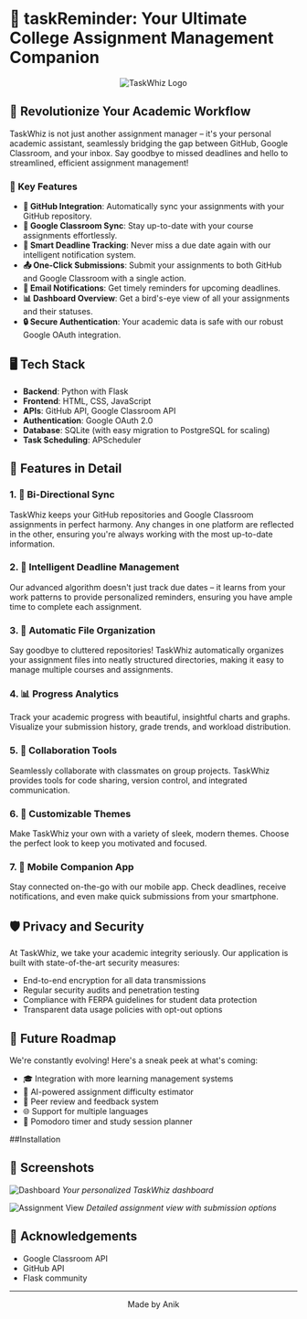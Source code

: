 # 🚀 taskReminder: Your Ultimate College Assignment Management Companion

<div align="center">
  
  ![TaskWhiz Logo](https://github.com/user-attachments/assets/f750e48d-76a6-405c-9d25-10fbf89f302d)
</div>

## 🌟 Revolutionize Your Academic Workflow

TaskWhiz is not just another assignment manager – it's your personal academic assistant, seamlessly bridging the gap between GitHub, Google Classroom, and your inbox. Say goodbye to missed deadlines and hello to streamlined, efficient assignment management!

### 🎯 Key Features

- **🔗 GitHub Integration**: Automatically sync your assignments with your GitHub repository.
- **🏫 Google Classroom Sync**: Stay up-to-date with your course assignments effortlessly.
- **📅 Smart Deadline Tracking**: Never miss a due date again with our intelligent notification system.
- **📤 One-Click Submissions**: Submit your assignments to both GitHub and Google Classroom with a single action.
- **📧 Email Notifications**: Get timely reminders for upcoming deadlines.
- **📊 Dashboard Overview**: Get a bird's-eye view of all your assignments and their statuses.
- **🔒 Secure Authentication**: Your academic data is safe with our robust Google OAuth integration.

## 🖥️ Tech Stack

- **Backend**: Python with Flask
- **Frontend**: HTML, CSS, JavaScript
- **APIs**: GitHub API, Google Classroom API
- **Authentication**: Google OAuth 2.0
- **Database**: SQLite (with easy migration to PostgreSQL for scaling)
- **Task Scheduling**: APScheduler

## 🌈 Features in Detail

### 1. 🔄 Bi-Directional Sync
TaskWhiz keeps your GitHub repositories and Google Classroom assignments in perfect harmony. Any changes in one platform are reflected in the other, ensuring you're always working with the most up-to-date information.

### 2. 🧠 Intelligent Deadline Management
Our advanced algorithm doesn't just track due dates – it learns from your work patterns to provide personalized reminders, ensuring you have ample time to complete each assignment.

### 3. 📁 Automatic File Organization
Say goodbye to cluttered repositories! TaskWhiz automatically organizes your assignment files into neatly structured directories, making it easy to manage multiple courses and assignments.

### 4. 📊 Progress Analytics
Track your academic progress with beautiful, insightful charts and graphs. Visualize your submission history, grade trends, and workload distribution.

### 5. 🤝 Collaboration Tools
Seamlessly collaborate with classmates on group projects. TaskWhiz provides tools for code sharing, version control, and integrated communication.

### 6. 🎨 Customizable Themes
Make TaskWhiz your own with a variety of sleek, modern themes. Choose the perfect look to keep you motivated and focused.

### 7. 📱 Mobile Companion App
Stay connected on-the-go with our mobile app. Check deadlines, receive notifications, and even make quick submissions from your smartphone.

## 🛡️ Privacy and Security

At TaskWhiz, we take your academic integrity seriously. Our application is built with state-of-the-art security measures:

- End-to-end encryption for all data transmissions
- Regular security audits and penetration testing
- Compliance with FERPA guidelines for student data protection
- Transparent data usage policies with opt-out options

## 🚀 Future Roadmap

We're constantly evolving! Here's a sneak peek at what's coming:

- 🎓 Integration with more learning management systems
- 🤖 AI-powered assignment difficulty estimator
- 👥 Peer review and feedback system
- 🌐 Support for multiple languages
- 🧘 Pomodoro timer and study session planner


##Installation 



## 📸 Screenshots

![Dashboard](https://github.com/user-attachments/assets/e2b2a725-978f-4391-9013-dbe95b9ce92f)
*Your personalized TaskWhiz dashboard*


![Assignment View](https://github.com/user-attachments/assets/aa008c1f-ed2a-4b95-be88-d050757db943)
*Detailed assignment view with submission options*


## 🙌 Acknowledgements

- Google Classroom API
- GitHub API
- Flask community

---

<p align="center">
  Made by Anik
</p>
